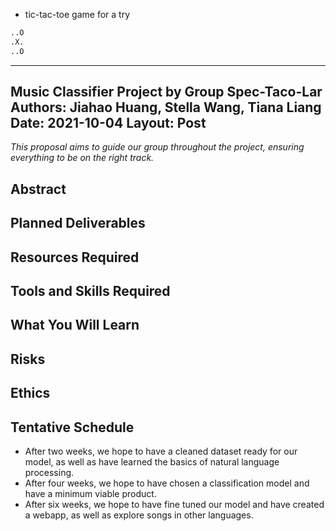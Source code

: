 * tic-tac-toe game for a try
```python
..O
.X.
..O
```
---
Music Classifier Project by Group Spec-Taco-Lar
Authors: Jiahao Huang, Stella Wang, Tiana Liang
Date: 2021-10-04
Layout: Post
---
*This proposal aims to guide our group throughout the project, ensuring everything to be on the right track.*

## Abstract
## Planned Deliverables
## Resources Required
## Tools and Skills Required
## What You Will Learn
## Risks
## Ethics
## Tentative Schedule
* After two weeks, we hope to have a cleaned dataset ready for our model, as well as have learned the basics of natural language processing. 
* After four weeks, we hope to have chosen a classification model and have a minimum viable product. 
* After six weeks, we hope to have fine tuned our model and have created a webapp, as well as explore songs in other languages.


